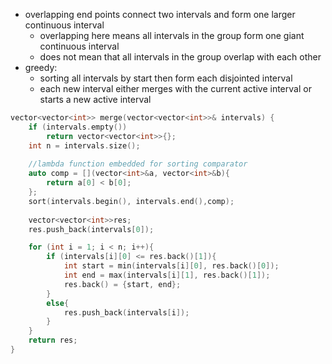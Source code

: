 - overlapping end points connect two intervals and form one larger continuous interval
    - overlapping here means all intervals in the group form one giant continuous interval 
    - does not mean that all intervals in the group overlap with each other
- greedy:
    - sorting all intervals by start then form each disjointed interval
    - each new interval either merges with the current active interval or starts a new active interval
    
```cpp
vector<vector<int>> merge(vector<vector<int>>& intervals) {
    if (intervals.empty()) 
        return vector<vector<int>>{};
    int n = intervals.size();
    
    //lambda function embedded for sorting comparator
    auto comp = [](vector<int>&a, vector<int>&b){
        return a[0] < b[0];
    };
    sort(intervals.begin(), intervals.end(),comp);
    
    vector<vector<int>>res;
    res.push_back(intervals[0]);

    for (int i = 1; i < n; i++){
        if (intervals[i][0] <= res.back()[1]){
            int start = min(intervals[i][0], res.back()[0]);
            int end = max(intervals[i][1], res.back()[1]);
            res.back() = {start, end};
        }
        else{
            res.push_back(intervals[i]);
        }
    }
    return res;
}
```
